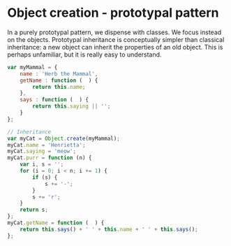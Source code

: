 # Object creation - prototypal pattern

In a purely prototypal pattern, we dispense with classes. We focus instead on the objects. Prototypal inheritance is conceptually simpler than classical inheritance: a new object can inherit the properties of an old object. This is perhaps unfamiliar, but it is really easy to understand.

```js
var myMammal = {
    name : 'Herb the Mammal',
    getName : function (  ) {
        return this.name;
    },
    says : function (  ) {
        return this.saying || '';
    }
};

// Inheritance
var myCat = Object.create(myMammal);
myCat.name = 'Henrietta';
myCat.saying = 'meow';
myCat.purr = function (n) {
    var i, s = '';
    for (i = 0; i < n; i += 1) {
        if (s) {
            s += '-';
        }
        s += 'r';
    }
    return s;
};
myCat.getName = function (  ) {
    return this.says() + ' ' + this.name + ' ' + this.says();
};
```